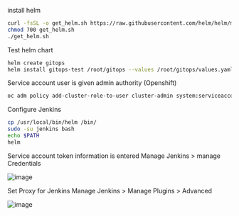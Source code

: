 install helm

```bash
curl -fsSL -o get_helm.sh https://raw.githubusercontent.com/helm/helm/master/scripts/get-helm-3
chmod 700 get_helm.sh
./get_helm.sh
```
Test helm chart
```bash
helm create gitops
helm install gitops-test /root/gitops --values /root/gitops/values.yaml --namespace=myapp-test --create-namespace --set deployments.envValue=test --dry-run
```
Service account user is given admin authority (Openshift)
```sh
oc adm policy add-cluster-role-to-user cluster-admin system:serviceaccount:default:myuser
```
Configure Jenkins
```bash
cp /usr/local/bin/helm /bin/
sudo -su jenkins bash 
echo $PATH
helm
```
Service account token information is entered
Manage Jenkins > manage Credentials 

![image](https://user-images.githubusercontent.com/3519706/113585009-4d0b8b00-9634-11eb-861a-a1c9563f6bdf.png)

Set Proxy for Jenkins
Manage Jenkins > Manage Plugins > Advanced

![image](https://user-images.githubusercontent.com/3519706/113585354-cc00c380-9634-11eb-8099-c8fffb294198.png)
